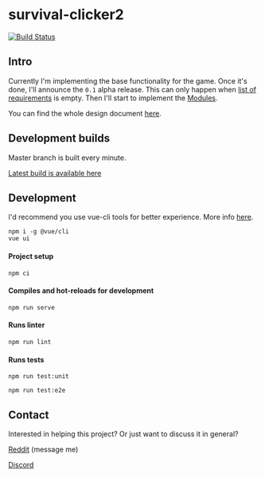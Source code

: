 # survival-clicker2

[![Build Status](https://travis-ci.com/MantasPauliukonis/survival-clicker2.svg?branch=master)](https://travis-ci.com/MantasPauliukonis/survival-clicker2)

## Intro

Currently I'm implementing the base functionality for the game. Once it's done, I'll announce the `0.1` alpha release. This can only happen when [list of requirements](docs/requirements-for-alpha.md) is empty. Then I'll start to implement the [Modules](docs/Design-Document/Modules-c911879c-ec8c-4106-86d0-a8b9468d5bb8.md).

You can find the whole design document [here](docs/Design-Document/Design-Document-e000f04c-b05b-4dfc-83b0-3770f478d276.md).

## Development builds

Master branch is built every minute.

[Latest build is available here](https://dev.sc2.7777.lt)

## Development

I'd recommend you use vue-cli tools for better experience. More info [here](https://cli.vuejs.org/guide/#cli).

```
npm i -g @vue/cli
vue ui
```

#### Project setup
```
npm ci
```

#### Compiles and hot-reloads for development
```
npm run serve
```

#### Runs linter
```
npm run lint
```

#### Runs tests
```
npm run test:unit

npm run test:e2e
```

## Contact
Interested in helping this project? Or just want to discuss it in general?

[Reddit](https://www.reddit.com/user/mantas6) (message me)

[Discord](https://discord.gg/DMXvm7W)
